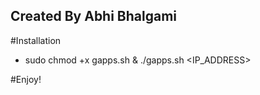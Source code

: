 ## Created By Abhi Bhalgami ##

#Installation 

+ sudo chmod +x gapps.sh & ./gapps.sh <IP_ADDRESS>

#Enjoy!

